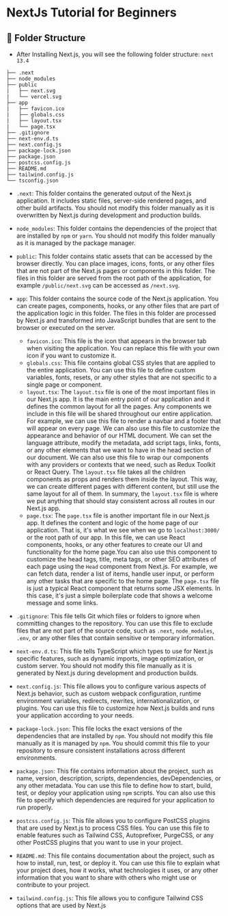 # NextJs Tutorial for Beginners

## 📁 Folder Structure

- After Installing Next.js, you will see the following folder structure:
  `next 13.4`
```
├── .next
├── node_modules
├── public
|   ├── next.svg  
|   └── vercel.svg
├── app
|   ├── favicon.ico
|   ├── globals.css
|   ├── layout.tsx
|   └── page.tsx
├── .gitignore
├── next-env.d.ts
├── next.config.js
├── package-lock.json
├── package.json
├── postcss.config.js
├── README.md
├── tailwind.config.js
└── tsconfig.json
```


-  `.next`: This folder contains the generated output of the Next.js application. It includes static files, server-side rendered pages, and other build artifacts. You should not modify this folder manually as it is overwritten by Next.js during development and production builds.


-  `node_modules`: This folder contains the dependencies of the project that are installed by `npm` or `yarn`. You should not modify this folder manually as it is managed by the package manager.


-  `public`: This folder contains static assets that can be accessed by the browser directly. You can place images, icons, fonts, or any other files that are not part of the Next.js pages or components in this folder. The files in this folder are served from the root path of the application, for example `/public/next.svg` can be accessed as `/next.svg`.


-  `app`: This folder contains the source code of the Next.js application. You can create pages, components, hooks, or any other files that are part of the application logic in this folder. The files in this folder are processed by Next.js and transformed into JavaScript bundles that are sent to the browser or executed on the server.
    - `favicon.ico`: This file is the icon that appears in the browser tab when visiting the application. You can replace this file with your own icon if you want to customize it.
    - `globals.css`: This file contains global CSS styles that are applied to the entire application. You can use this file to define custom variables, fonts, resets, or any other styles that are not specific to a single page or component.
    - `layout.tsx`: The `layout.tsx` file is one of the most important files in our Next.js app. It is the main entry point of our application and it defines the common layout for all the pages. Any components we include in this file will be shared throughout our entire application. For example, we can use this file to render a navbar and a footer that will appear on every page. We can also use this file to customize the appearance and behavior of our HTML document. We can set the language attribute, modify the metadata, add script tags, links, fonts, or any other elements that we want to have in the head section of our document. We can also use this file to wrap our components with any providers or contexts that we need, such as Redux Toolkit or React Query. The `layout.tsx` file takes all the children components as props and renders them inside the layout. This way, we can create different pages with different content, but still use the same layout for all of them. In summary, the `layout.tsx` file is where we put anything that should stay consistent across all routes in our Next.js app.
    - `page.tsx`: The `page.tsx` file is another important file in our Next.js app. It defines the content and logic of the home page of our application. That is, it's what we see when we go to `localhost:3000/` or the root path of our app. In this file, we can use React components, hooks, or any other features to create our UI and functionality for the home page.You can also use this component to customize the head tags, title, meta tags, or other SEO attributes of each page using the `Head` component from Next.js. For example, we can fetch data, render a list of items, handle user input, or perform any other tasks that are specific to the home page. The `page.tsx` file is just a typical React component that returns some JSX elements. In this case, it's just a simple boilerplate code that shows a welcome message and some links.


-  `.gitignore`: This file tells Git which files or folders to ignore when committing changes to the repository. You can use this file to exclude files that are not part of the source code, such as `.next`, `node_modules`, `.env`, or any other files that contain sensitive or temporary information.


-  `next-env.d.ts`: This file tells TypeScript which types to use for Next.js specific features, such as dynamic imports, image optimization, or custom server. You should not modify this file manually as it is generated by Next.js during development and production builds.


-  `next.config.js`: This file allows you to configure various aspects of Next.js behavior, such as custom webpack configuration, runtime environment variables, redirects, rewrites, internationalization, or plugins. You can use this file to customize how Next.js builds and runs your application according to your needs.


-  `package-lock.json`: This file locks the exact versions of the dependencies that are installed by `npm`. You should not modify this file manually as it is managed by `npm`. You should commit this file to your repository to ensure consistent installations across different environments.


-  `package.json`: This file contains information about the project, such as name, version, description, scripts, dependencies, devDependencies, or any other metadata. You can use this file to define how to start, build, test, or deploy your application using `npm` scripts. You can also use this file to specify which dependencies are required for your application to run properly.


-  `postcss.config.js`: This file allows you to configure PostCSS plugins that are used by Next.js to process CSS files. You can use this file to enable features such as Tailwind CSS, Autoprefixer, PurgeCSS, or any other PostCSS plugins that you want to use in your project.


-  `README.md`: This file contains documentation about the project, such as how to install, run, test, or deploy it. You can use this file to explain what your project does, how it works, what technologies it uses, or any other information that you want to share with others who might use or contribute to your project.


- `tailwind.config.js`: This file allows you to configure Tailwind CSS options that are used by Next.js



